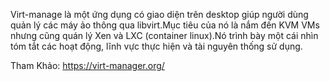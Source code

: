 Virt-manage là một ứng dụng có giao diện trên desktop giúp người dùng quản lý các máy ảo thông qua libvirt.Mục tiêu của nó là nắm đến KVM VMs nhưng cũng quán lý Xen và LXC (container linux).Nó trình bày một cái nhìn tóm tắt các hoạt động, lĩnh vực thực hiện và tài nguyên thống sử dụng.

Tham Khảo: https://virt-manager.org/
